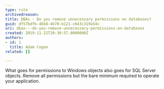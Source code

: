 ```yaml
---
type: rule
archivedreason: 
title: DBAs - Do you remove unnecessary permissions on databases?
guid: df57bdfb-4bb8-4b70-b121-c643c319a54c
uri: dbas---do-you-remove-unnecessary-permissions-on-databases
created: 2019-11-22T20:30:57.0000000Z
authors:
- id: 1
  title: Adam Cogan
related: []

---
```



<p class="ssw15-rteElement-P">What goes for permissions to Windows objects also goes for SQL Server objects. Remove all permissions but the bare minimum required to operate your application.​​<br></p>
<br><excerpt class='endintro'></excerpt><br>



